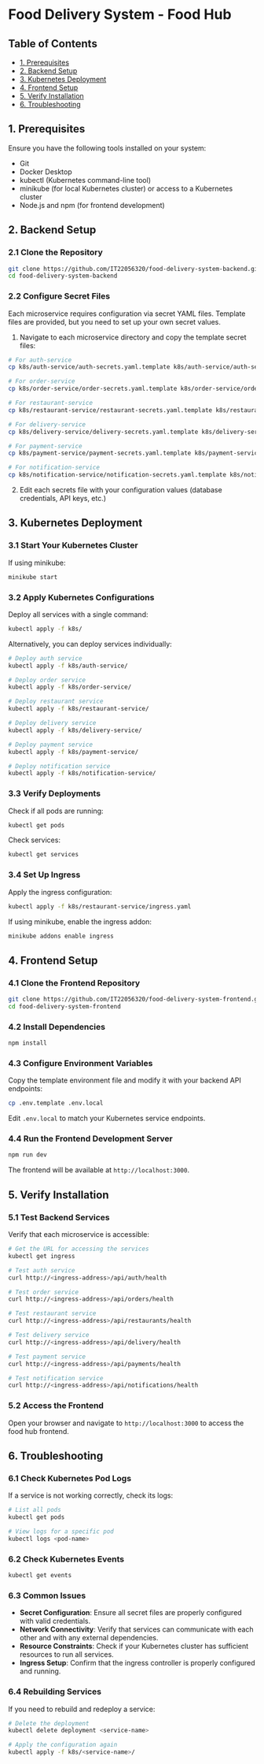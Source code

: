 # Food Delivery System - Food Hub

## Table of Contents
- [1. Prerequisites](#1-prerequisites)
- [2. Backend Setup](#2-backend-setup)
- [3. Kubernetes Deployment](#3-kubernetes-deployment)
- [4. Frontend Setup](#4-frontend-setup)
- [5. Verify Installation](#5-verify-installation)
- [6. Troubleshooting](#6-troubleshooting)

## 1. Prerequisites

Ensure you have the following tools installed on your system:

- Git
- Docker Desktop
- kubectl (Kubernetes command-line tool)
- minikube (for local Kubernetes cluster) or access to a Kubernetes cluster
- Node.js and npm (for frontend development)

## 2. Backend Setup

### 2.1 Clone the Repository

```bash
git clone https://github.com/IT22056320/food-delivery-system-backend.git
cd food-delivery-system-backend
```

### 2.2 Configure Secret Files

Each microservice requires configuration via secret YAML files. Template files are provided, but you need to set up your own secret values.

1. Navigate to each microservice directory and copy the template secret files:

```bash
# For auth-service
cp k8s/auth-service/auth-secrets.yaml.template k8s/auth-service/auth-secrets.yaml

# For order-service
cp k8s/order-service/order-secrets.yaml.template k8s/order-service/order-secrets.yaml

# For restaurant-service
cp k8s/restaurant-service/restaurant-secrets.yaml.template k8s/restaurant-service/restaurant-secrets.yaml

# For delivery-service
cp k8s/delivery-service/delivery-secrets.yaml.template k8s/delivery-service/delivery-secrets.yaml

# For payment-service
cp k8s/payment-service/payment-secrets.yaml.template k8s/payment-service/payment-secrets.yaml

# For notification-service
cp k8s/notification-service/notification-secrets.yaml.template k8s/notification-service/notification-secrets.yaml
```

2. Edit each secrets file with your configuration values (database credentials, API keys, etc.)

## 3. Kubernetes Deployment

### 3.1 Start Your Kubernetes Cluster

If using minikube:

```bash
minikube start
```

### 3.2 Apply Kubernetes Configurations

Deploy all services with a single command:

```bash
kubectl apply -f k8s/
```

Alternatively, you can deploy services individually:

```bash
# Deploy auth service
kubectl apply -f k8s/auth-service/

# Deploy order service
kubectl apply -f k8s/order-service/

# Deploy restaurant service
kubectl apply -f k8s/restaurant-service/

# Deploy delivery service
kubectl apply -f k8s/delivery-service/

# Deploy payment service
kubectl apply -f k8s/payment-service/

# Deploy notification service
kubectl apply -f k8s/notification-service/
```

### 3.3 Verify Deployments

Check if all pods are running:

```bash
kubectl get pods
```

Check services:

```bash
kubectl get services
```

### 3.4 Set Up Ingress

Apply the ingress configuration:

```bash
kubectl apply -f k8s/restaurant-service/ingress.yaml
```

If using minikube, enable the ingress addon:

```bash
minikube addons enable ingress
```

## 4. Frontend Setup

### 4.1 Clone the Frontend Repository

```bash
git clone https://github.com/IT22056320/food-delivery-system-frontend.git
cd food-delivery-system-frontend
```

### 4.2 Install Dependencies

```bash
npm install
```

### 4.3 Configure Environment Variables

Copy the template environment file and modify it with your backend API endpoints:

```bash
cp .env.template .env.local
```

Edit `.env.local` to match your Kubernetes service endpoints.

### 4.4 Run the Frontend Development Server

```bash
npm run dev
```

The frontend will be available at `http://localhost:3000`.

## 5. Verify Installation

### 5.1 Test Backend Services

Verify that each microservice is accessible:

```bash
# Get the URL for accessing the services
kubectl get ingress

# Test auth service
curl http://<ingress-address>/api/auth/health

# Test order service
curl http://<ingress-address>/api/orders/health

# Test restaurant service
curl http://<ingress-address>/api/restaurants/health

# Test delivery service
curl http://<ingress-address>/api/delivery/health

# Test payment service
curl http://<ingress-address>/api/payments/health

# Test notification service
curl http://<ingress-address>/api/notifications/health
```

### 5.2 Access the Frontend

Open your browser and navigate to `http://localhost:3000` to access the food hub frontend.

## 6. Troubleshooting

### 6.1 Check Kubernetes Pod Logs

If a service is not working correctly, check its logs:

```bash
# List all pods
kubectl get pods

# View logs for a specific pod
kubectl logs <pod-name>
```

### 6.2 Check Kubernetes Events

```bash
kubectl get events
```

### 6.3 Common Issues

- **Secret Configuration**: Ensure all secret files are properly configured with valid credentials.
- **Network Connectivity**: Verify that services can communicate with each other and with any external dependencies.
- **Resource Constraints**: Check if your Kubernetes cluster has sufficient resources to run all services.
- **Ingress Setup**: Confirm that the ingress controller is properly configured and running.

### 6.4 Rebuilding Services

If you need to rebuild and redeploy a service:

```bash
# Delete the deployment
kubectl delete deployment <service-name>

# Apply the configuration again
kubectl apply -f k8s/<service-name>/
```
